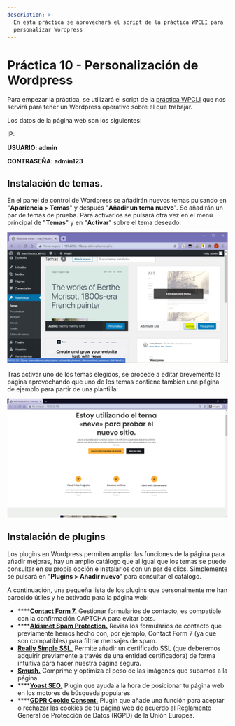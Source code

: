 ```yaml
---
description: >-
  En esta práctica se aprovechará el script de la práctica WPCLI para
  personalizar Wordpress
---
```


# Práctica 10 - Personalización de Wordpress

Para empezar la práctica, se utilizará el script de la [práctica WPCLI](https://github.com/ivanmp-lm/IAW-Practica-WPCLI) que nos servirá para tener un Wordpress operativo sobre el que trabajar.

Los datos de la página web son los siguientes:

IP:

**USUARIO: admin**

**CONTRASEÑA: admin123**

## Instalación de temas.

En el panel de control de Wordpress se añadirán nuevos temas pulsando en "**Apariencia &gt; Temas**" y después "**Añadir un tema nuevo**". Se añadirán un par de temas de prueba. Para activarlos se pulsará otra vez en el menú principal de "**Temas**" y en "**Activar**" sobre el tema deseado:

![](../.gitbook/assets/image%20%2811%29.png)

Tras activar uno de los temas elegidos, se procede a editar brevemente la página aprovechando que uno de los temas contiene también una página de ejemplo para partir de una plantilla:

![](../.gitbook/assets/image%20%2810%29.png)

## Instalación de plugins

Los plugins en Wordpress permiten ampliar las funciones de la página para añadir mejoras, hay un amplio catálogo que al igual que los temas se puede consultar en su propia opción e instalarlos con un par de clics. Simplemente se pulsará en "**Plugins &gt; Añadir nuevo**" para consultar el catálogo.

A continuación, una pequeña lista de los plugins que personalmente me han parecido útiles y he activado para la página web:

* \*\*\*\*[**Contact Form 7.**](https://contactform7.com/) Gestionar formularios de contacto, es compatible con la confirmación CAPTCHA para evitar bots.
* \*\*\*\*[**Akismet Spam Protection.**](https://akismet.com/) Revisa los formularios de contacto que previamente hemos hecho con, por ejemplo, Contact Form 7 \(ya que son compatibles\) para filtrar mensajes de spam.
* [**Really Simple SSL.**](https://really-simple-ssl.com/) Permite añadir un certificado SSL \(que deberemos adquirir previamente a través de una entidad certificadora\) de forma intuitiva para hacer nuestra página segura.
* [**Smush.**](https://wordpress.org/plugins/wp-smushit/) Comprime y optimiza el peso de las imágenes que subamos a la página.
* \*\*\*\*[**Yoast SEO.**](https://yoast.com/wordpress/plugins/seo/#utm_source=yoast-seo&utm_medium=software&utm_campaign=wordpress-general) Plugin que ayuda a la hora de posicionar tu página web en los motores de búsqueda populares.
* \*\*\*\*[**GDPR Cookie Consent.**](https://www.webtoffee.com/product/gdpr-cookie-consent/) Plugin que añade una función para aceptar o rechazar las cookies de tu página web de acuerdo al Reglamento General de Protección de Datos \(RGPD\) de la Unión Europea.

